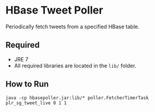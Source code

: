 HBase Tweet Poller
==================

Periodically fetch tweets from a specified HBase table.

Required
--------

* JRE 7
* All required libraries are located in the `lib/` folder.

How to Run
----------

`java -cp hbasepoller.jar:lib/* poller.FetcherTimerTask plr_sg_tweet_live 0 1 1`
